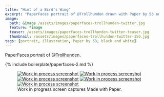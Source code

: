 ```yaml
---
title: "Hint of a Bird’s Wing"
excerpt: "PaperFaces portrait of @Trollhunden drawn with Paper by 53 on an iPad."
image: 
  path: &image /assets/images/paperfaces-trollhunden-twitter.jpg 
  feature: *image
  teaser: /assets/images/paperfaces-trollhunden-twitter-teaser.jpg
  thumbnail: /assets/images/paperfaces-trollhunden-twitter-150.jpg
tags: [portrait, illustration, Paper by 53, black and white]
---
```


PaperFaces portrait of [@Trollhunden](https://twitter.com/trollhunden).

{% include boilerplate/paperfaces-2.md %}

<figure class="third">
  <a href="/assets/images/paperfaces-trollhunden-process-1-lg.jpg"><img src="/assets/images/paperfaces-trollhunden-process-1-600.jpg" alt="Work in process screenshot"></a>
  <a href="/assets/images/paperfaces-trollhunden-process-2-lg.jpg"><img src="/assets/images/paperfaces-trollhunden-process-2-600.jpg" alt="Work in process screenshot"></a>
  <a href="/assets/images/paperfaces-trollhunden-process-3-lg.jpg"><img src="/assets/images/paperfaces-trollhunden-process-3-600.jpg" alt="Work in process screenshot"></a>
  <a href="/assets/images/paperfaces-trollhunden-process-4-lg.jpg"><img src="/assets/images/paperfaces-trollhunden-process-4-600.jpg" alt="Work in process screenshot"></a>
  <a href="/assets/images/paperfaces-trollhunden-process-5-lg.jpg"><img src="/assets/images/paperfaces-trollhunden-process-5-600.jpg" alt="Work in process screenshot"></a>
  <figcaption>Work in progress screen captures Made with Paper.</figcaption>
</figure>
